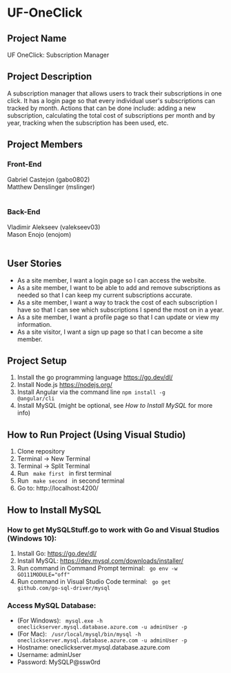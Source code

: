 # UF-OneClick

## Project Name
UF OneClick: Subscription Manager <br>

## Project Description
A subscription manager that allows users to track their subscriptions in one click. It has a login page so that every individual user's subscriptions can tracked by month. Actions that can be done include: adding a new subscription, calculating the total cost of subscriptions per month and by year, tracking when the subscription has been used, etc. <br>

## Project Members
### Front-End
Gabriel Castejon (gabo0802) <br>
Matthew Denslinger (mslinger) <br><br>

### Back-End
Vladimir Alekseev (valekseev03) <br>
Mason Enojo (enojom) <br><br>

## User Stories
* As a site member, I want a login page so I can access the website.
* As a site member, I want to be able to add and remove subscriptions as needed so that I can keep my current subscriptions accurate.
* As a site member, I want a way to track the cost of each subscription I have so that I can see which subscriptions I spend the most on in a year.
* As a site member, I want a profile page so that I can update or view my information.
* As a site visitor, I want a sign up page so that I can become a site member. <br>

## Project Setup
1) Install the go programming language https://go.dev/dl/
2) Install Node.js https://nodejs.org/
3) Install Angular via the command line <code>npm install -g @angular/cli</code>
4) Install MySQL (might be optional, see <i> How to Install MySQL </i> for more info) <br>

## How to Run Project (Using Visual Studio)
1) Clone repository
2) Terminal -> New Terminal
3) Terminal -> Split Terminal
4) Run <code> make first </code> in first terminal
5) Run <code> make second </code> in second terminal
6) Go to: http://localhost:4200/ <br>

## How to Install MySQL
### How to get MySQLStuff.go to work with Go and Visual Studios (Windows 10):
1) Install Go: https://go.dev/dl/
2) Install MySQL: https://dev.mysql.com/downloads/installer/ 
3) Run command in Command Prompt terminal:  <code> go env -w GO111MODULE="off" </code>
4) Run command in Visual Studio Code terminal: <code> go get github.com/go-sql-driver/mysql </code> <br>

### Access MySQL Database:
* (For Windows): <code> mysql.exe -h oneclickserver.mysql.database.azure.com -u adminUser -p </code>
* (For Mac): <code> /usr/local/mysql/bin/mysql -h oneclickserver.mysql.database.azure.com -u adminUser -p </code>
* Hostname: oneclickserver.mysql.database.azure.com
* Username: adminUser
* Password: MySQLP@ssw0rd
